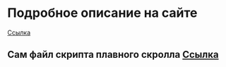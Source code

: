 # Подробное описание на сайте
[Ссылка](https://practical-web.ru/javascript/kak-sdelat-plavnyy-skroll-k-lyubomu-polozheniyu-na-html-stranice)

## Сам файл скрипта плавного скролла [Ссылка](https://gist.github.com/artemsites/860cfcd079b1f42cace732c31b5e3a29#file-scrollsmoothlytoposition-js)